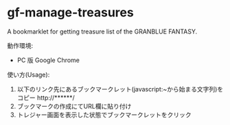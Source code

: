# gf-manage-treasures
A bookmarklet for getting treasure list of the GRANBLUE FANTASY.

動作環境:
* PC 版 Google Chrome

使い方(Usage):

1. 以下のリンク先にあるブックマークレット(javascript:~から始まる文字列)をコピー
   http://******/
1. ブックマークの作成にてURL欄に貼り付け
1. トレジャー画面を表示した状態でブックマークレットをクリック
